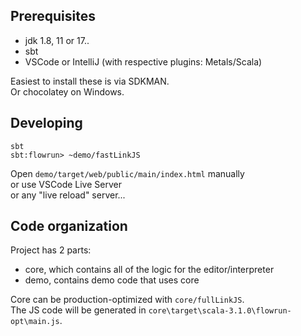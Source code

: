 
## Prerequisites
- jdk 1.8, 11 or 17..
- sbt
- VSCode or IntelliJ (with respective plugins: Metals/Scala)

Easiest to install these is via SDKMAN.  
Or chocolatey on Windows.

## Developing

```shell
sbt
sbt:flowrun> ~demo/fastLinkJS
```

Open `demo/target/web/public/main/index.html` manually  
or use VSCode Live Server  
or any "live reload" server...

## Code organization
Project has 2 parts:
- core, which contains all of the logic for the editor/interpreter
- demo, contains demo code that uses core

Core can be production-optimized with `core/fullLinkJS`.  
The JS code will be generated in `core\target\scala-3.1.0\flowrun-opt\main.js`.



